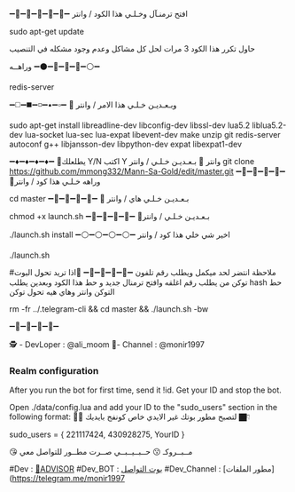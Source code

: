 ➖🔹➖🔸➖🔻➖🔹➖🔸➖
افتح ترمنـآل وخـلـي هذا الكود / وانتر

sudo apt-get update

حاول تكرر هذا الكود 3 مرات لحل كل مشاكل وعدم وجود مشكله في التنصيب 

وراهــه
➖⚫️➖🔴➖🔷➖🔵➖⚪️➖

redis-server

➖◻️➖◼️➖◽️➖▪️➖▫️➖
📍 وبـعـديـن خـلـي هذا الامر / وانتر

sudo apt-get install libreadline-dev libconfig-dev libssl-dev lua5.2 liblua5.2-dev lua-socket lua-sec lua-expat libevent-dev make unzip git redis-server autoconf g++ libjansson-dev libpython-dev expat libexpat1-dev                                                                                                                                                                                                                                                                        

➖♦️➖♦️➖♦️➖♦️➖
📍يطلعلك Y/N اكتب Y وانتر
📍 بـعـديـن خـلـي / وانتر
git clone https://github.com/mmong332/Mann-Sa-Gold/edit/master.git
➖🔸➖🔻➖🔺➖🔻➖
📍وراهه خـلـي هذا كود / وانتر

cd master 
➖🔴➖🔴➖🔴➖🔴➖
📍 بـعـديـن خـلـي هاي / وانتر

chmod +x launch.sh
➖🔵➖🔵➖🔵➖🔵➖
📍بـعـديـن خـلـي / وانتر

./launch.sh install
➖⚪️➖⚪️➖⚪️➖⚪️➖
 اخير شي خلي هذا كود / وانتر 

./launch.sh

#ملاحظة انتضر لحد ميكمل ويطلب رقم تلفون
➖🔸➖🔸➖🔸➖🔸➖
📍اذا تريد تحول البوت توكن من يطلب رقم اغلقه وافتح ترمنال جديد
و حط هذا الكود وبعدين يطلب hash حط التوكن وانتر وهاي هيه تحول توكن

rm -fr ../.telegram-cli && cd master && ./launch.sh -bw

➖💠➖💠➖💠➖💠➖

🕵 - DevLoper : @ali_moom
 📍- Channel : @monir1997




### Realm configuration

After you run the bot for first time, send it !id. Get your ID and stop the bot.

Open ./data/config.lua and add your ID to the "sudo_users" section in the following format:
✋🏿 لتصبح مطور بوتك غير الايدي خاص كونفج بايديك 👇🏿

  sudo_users = {
    221117424,
    430928275,
    YourID
  }

😘  مــبــروكـ 😗  حــبــيــبــي صــرت  مطــور  للتواصل معي 

#Dev : [🔱ADVISOR](https://telegram.me/ali_moom)
#Dev_BOT :  [بوت التواصل](https://telegram.me/ali_moom_bot)
#Dev_Channel :  [مطور الملفات](https://telegram.me/monir1997
